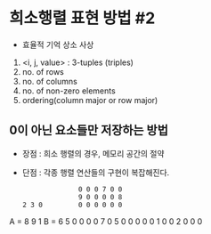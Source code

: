 # 희소행렬 표현 방법 #2

- 효율적 기억 상소 사상

1. <i, j, value> : 3-tuples (triples)
2. no. of rows
3. no. of columns
4. no. of non-zero elements
5. ordering(column major or row major)


## 0이 아닌 요소들만 저장하는 방법

- 장점 : 희소 행렬의 경우, 메모리 공간의 절약
- 단점 : 각종 행렬 연산들의 구현이 복잡해진다.



                    0 0 0 7 0 0
                    9 0 0 0 0 8
      2 3 0         0 0 0 0 0 0
A =   8 9 1    B =  6 5 0 0 0 0 
      7 0 5         0 0 0 0 0 1
                    0 0 2 0 0 0